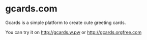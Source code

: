 gcards.com
==========

Gcards is a simple platform to create cute greeting cards.

You can try it on http://gcards.w.pw or http://gcards.orgfree.com
